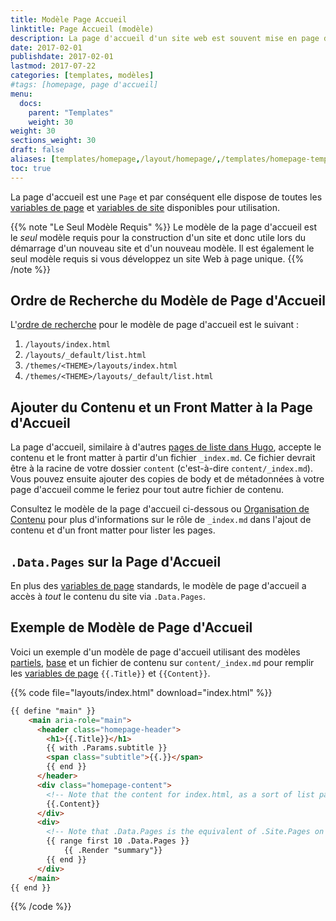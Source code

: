 ```yaml
---
title: Modèle Page Accueil
linktitle: Page Accueil (modèle)
description: La page d'accueil d'un site web est souvent mise en page différemment des autres pages. Pour cette raison, Hugo facilite la définition de votre page d'accueil de nouveau site comme un modèle unique.
date: 2017-02-01
publishdate: 2017-02-01
lastmod: 2017-07-22
categories: [templates, modèles]
#tags: [homepage, page d'accueil]
menu:
  docs:
    parent: "Templates"
    weight: 30
weight: 30
sections_weight: 30
draft: false
aliases: [templates/homepage,/layout/homepage/,/templates/homepage-template/]
toc: true
---
```


La page d'accueil est une `Page` et par conséquent elle dispose de toutes les [variables de page][pagevars] et [variables de site][sitevars] disponibles pour utilisation.

{{% note "Le Seul Modèle Requis" %}}
Le modèle de la page d'accueil est le *seul* modèle requis pour la construction d'un site et donc utile lors du démarrage d'un nouveau site et d'un nouveau modèle. Il est également le seul modèle requis si vous développez un site Web à page unique.
{{% /note %}}

## Ordre de Recherche du Modèle de Page d'Accueil

L'[ordre de recherche][lookup] pour le modèle de page d'accueil est le suivant : 

1. `/layouts/index.html`
2. `/layouts/_default/list.html`
3. `/themes/<THEME>/layouts/index.html`
4. `/themes/<THEME>/layouts/_default/list.html`

## Ajouter du Contenu et un Front Matter à la Page d'Accueil

La page d'accueil, similaire à d'autres [pages de liste dans Hugo][listes], accepte le contenu et le front matter à partir d'un fichier `_index.md`. Ce fichier devrait être à la racine de votre dossier `content` (c'est-à-dire `content/_index.md`). Vous pouvez ensuite ajouter des copies de body et de métadonnées à votre page d'accueil comme le feriez pour tout autre fichier de contenu.

Consultez le modèle de la page d'accueil ci-dessous ou [Organisation de Contenu][contentorg] pour plus d'informations sur le rôle de `_index.md` dans l'ajout de contenu et d'un front matter pour lister les pages.

## `.Data.Pages` sur la Page d'Accueil

En plus des [variables de page][pagevars] standards, le modèle de page d'accueil a accès à *tout* le contenu du site via `.Data.Pages`.

## Exemple de Modèle de Page d'Accueil

Voici un exemple d'un modèle de page d'accueil utilisant des modèles [partiels][partiels], [base][] et un fichier de contenu sur `content/_index.md` pour remplir les [variables de page][pagevars] `{{.Title}}` et `{{Content}}`.

{{% code file="layouts/index.html" download="index.html" %}}
```html
{{ define "main" }}
    <main aria-role="main">
      <header class="homepage-header">
        <h1>{{.Title}}</h1>
        {{ with .Params.subtitle }}
        <span class="subtitle">{{.}}</span>
        {{ end }}
      </header>
      <div class="homepage-content">
        <!-- Note that the content for index.html, as a sort of list page, will pull from content/_index.md -->
        {{.Content}}
      </div>
      <div>
        <!-- Note that .Data.Pages is the equivalent of .Site.Pages on the homepage template. -->
        {{ range first 10 .Data.Pages }}
            {{ .Render "summary"}}
        {{ end }}
      </div>
    </main>
{{ end }}
```
{{% /code %}}

[base]: /templates/base/
[contentorg]: /gestion-contenu/organisation/
[listes]: /templates/listes/
[lookup]: /templates/ordre-recherche/
[pagevars]: /variables/page/
[partiels]: /templates/partiels/
[sitevars]: /variables/site/
